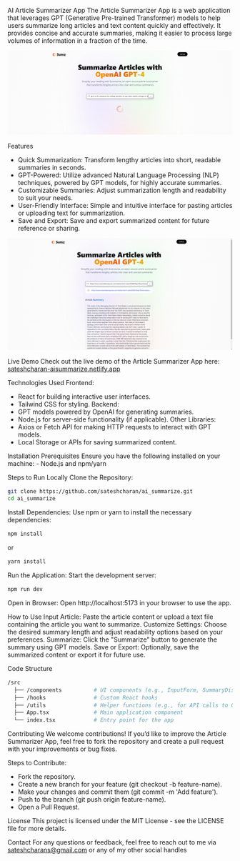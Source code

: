 AI Article Summarizer App
The Article Summarizer App is a web application that leverages GPT (Generative Pre-trained Transformer) models to help users summarize long articles and text content quickly and effectively. It provides concise and accurate summaries, making it easier to process large   volumes of information in a fraction of the time.

![screenshot1.png](https://github.com/sateshcharan/ai_summarize/blob/master/screenshots/screenshot1.png)

Features
- Quick Summarization: Transform lengthy articles into short, readable summaries in seconds.
- GPT-Powered: Utilize advanced Natural Language Processing (NLP) techniques, powered by GPT models, for highly accurate summaries.
- Customizable Summaries: Adjust summarization length and readability to suit your needs.
- User-Friendly Interface: Simple and intuitive interface for pasting articles or uploading text for summarization.
- Save and Export: Save and export summarized content for future reference or sharing.

![screenshot2.png](https://github.com/sateshcharan/ai_summarize/blob/master/screenshots/screenshot2.png)

Live Demo
Check out the live demo of the Article Summarizer App here: [sateshcharan-aisummarize.netlify.app](https://sateshcharan-aisummarize.netlify.app/)

Technologies Used
  Frontend:
  - React for building interactive user interfaces.
  - Tailwind CSS for styling.
  Backend:
  - GPT models powered by OpenAI for generating summaries.
  - Node.js for server-side functionality (if applicable).
  Other Libraries:
  - Axios or Fetch API for making HTTP requests to interact with GPT models.
  - Local Storage or APIs for saving summarized content.

Installation
  Prerequisites
    Ensure you have the following installed on your machine:
    - Node.js and npm/yarn

Steps to Run Locally
Clone the Repository:

``` bash
git clone https://github.com/sateshcharan/ai_summarize.git
cd ai_summarize
```

Install Dependencies:
  Use npm or yarn to install the necessary dependencies:

```bash
npm install
```
or
```bash
yarn install
```

Run the Application:
  Start the development server:

```bash
npm run dev
```

Open in Browser:
  Open http://localhost:5173 in your browser to use the app.

How to Use
  Input Article: Paste the article content or upload a text file containing the article you want to summarize.
  Customize Settings: Choose the desired summary length and adjust readability options based on your preferences.
  Summarize: Click the "Summarize" button to generate the summary using GPT models.
  Save or Export: Optionally, save the summarized content or export it for future use.

Code Structure
```bash
/src
  ├── /components          # UI components (e.g., InputForm, SummaryDisplay)
  ├── /hooks               # Custom React hooks
  ├── /utils               # Helper functions (e.g., for API calls to GPT)
  ├── App.tsx              # Main application component
  └── index.tsx            # Entry point for the app
```
Contributing
We welcome contributions! If you’d like to improve the Article Summarizer App, feel free to fork the repository and create a pull request with your improvements or bug fixes.

Steps to Contribute:
-  Fork the repository.
-  Create a new branch for your feature (git checkout -b feature-name).
-  Make your changes and commit them (git commit -m 'Add feature').
-  Push to the branch (git push origin feature-name).
-  Open a Pull Request.

License
This project is licensed under the MIT License - see the LICENSE file for more details.

Contact
For any questions or feedback, feel free to reach out to me via [sateshcharans@gmail.com](mailto:sateshcharans@gmail.com) or any of my other social handles

